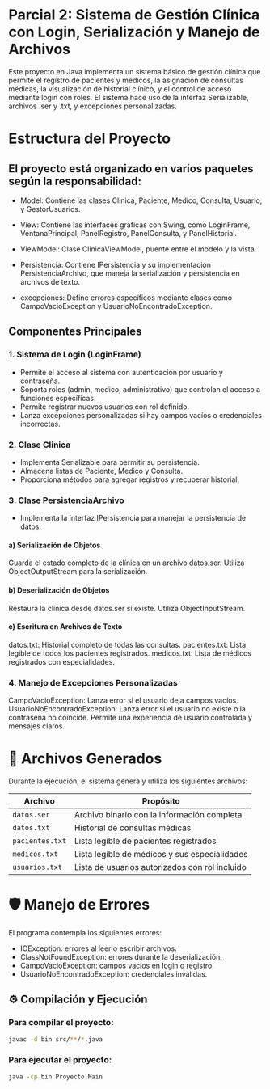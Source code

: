 # Parcial 2: Sistema de Gestión Clínica con Login, Serialización y Manejo de Archivos

Este proyecto en Java implementa un sistema básico de gestión clínica que permite el registro de pacientes y médicos, la asignación de consultas médicas, la visualización de historial clínico, y el control de acceso mediante login con roles.
El sistema hace uso de la interfaz Serializable, archivos .ser y .txt, y excepciones personalizadas.

# Estructura del Proyecto

## El proyecto está organizado en varios paquetes según la responsabilidad:

- Model: Contiene las clases Clinica, Paciente, Medico, Consulta, Usuario, y GestorUsuarios.

- View: Contiene las interfaces gráficas con Swing, como LoginFrame, VentanaPrincipal, PanelRegistro, PanelConsulta, y PanelHistorial.

- ViewModel: Clase ClinicaViewModel, puente entre el modelo y la vista.

- Persistencia: Contiene IPersistencia y su implementación PersistenciaArchivo, que maneja la serialización y persistencia en archivos de texto.

- excepciones: Define errores específicos mediante clases como CampoVacioException y UsuarioNoEncontradoException.

 ## Componentes Principales
 
 ### 1. Sistema de Login (LoginFrame)

- Permite el acceso al sistema con autenticación por usuario y contraseña.
- Soporta roles (admin, medico, administrativo) que controlan el acceso a funciones específicas.
- Permite registrar nuevos usuarios con rol definido.
- Lanza excepciones personalizadas si hay campos vacíos o credenciales incorrectas.

### 2. Clase Clinica

- Implementa Serializable para permitir su persistencia.
- Almacena listas de Paciente, Medico y Consulta.
- Proporciona métodos para agregar registros y recuperar historial.

### 3. Clase PersistenciaArchivo

- Implementa la interfaz IPersistencia para manejar la persistencia de datos:

#### a) Serialización de Objetos
 Guarda el estado completo de la clínica en un archivo datos.ser.
 Utiliza ObjectOutputStream para la serialización.

#### b) Deserialización de Objetos
 Restaura la clínica desde datos.ser si existe.
 Utiliza ObjectInputStream.

#### c) Escritura en Archivos de Texto
 datos.txt: Historial completo de todas las consultas.
 pacientes.txt: Lista legible de todos los pacientes registrados.
 medicos.txt: Lista de médicos registrados con especialidades.

### 4. Manejo de Excepciones Personalizadas
CampoVacioException: Lanza error si el usuario deja campos vacíos.
UsuarioNoEncontradoException: Lanza error si el usuario no existe o la contraseña no coincide.
Permite una experiencia de usuario controlada y mensajes claros.

# 📄 Archivos Generados
Durante la ejecución, el sistema genera y utiliza los siguientes archivos:

| Archivo        | Propósito                                               |
|----------------|---------------------------------------------------------|
| `datos.ser`    | Archivo binario con la información completa             |
| `datos.txt`    | Historial de consultas médicas                          |
| `pacientes.txt`| Lista legible de pacientes registrados                  |
| `medicos.txt`  | Lista legible de médicos y sus especialidades           |
| `usuarios.txt` | Lista de usuarios autorizados con rol incluido          |

# 🛡️ Manejo de Errores

El programa contempla los siguientes errores:

- IOException: errores al leer o escribir archivos.
- ClassNotFoundException: errores durante la deserialización.
- CampoVacioException: campos vacíos en login o registro.
- UsuarioNoEncontradoException: credenciales inválidas.

## ⚙️ Compilación y Ejecución

### Para compilar el proyecto:

```bash
javac -d bin src/**/*.java
```

### Para ejecutar el proyecto:
```bash
java -cp bin Proyecto.Main
```

